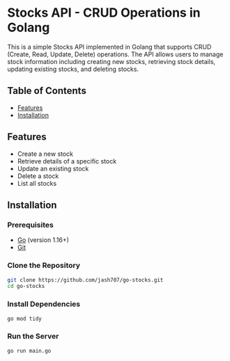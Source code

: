 # Stocks API - CRUD Operations in Golang

This is a simple Stocks API implemented in Golang that supports CRUD (Create, Read, Update, Delete) operations. The API allows users to manage stock information including creating new stocks, retrieving stock details, updating existing stocks, and deleting stocks.

## Table of Contents

- [Features](#features)
- [Installation](#installation)

## Features

- Create a new stock
- Retrieve details of a specific stock
- Update an existing stock
- Delete a stock
- List all stocks

## Installation

### Prerequisites

- [Go](https://golang.org/dl/) (version 1.16+)
- [Git](https://git-scm.com/)

### Clone the Repository

```sh
git clone https://github.com/jash707/go-stocks.git
cd go-stocks
```

### Install Dependencies

```sh
go mod tidy
```

### Run the Server

```sh
go run main.go
```
